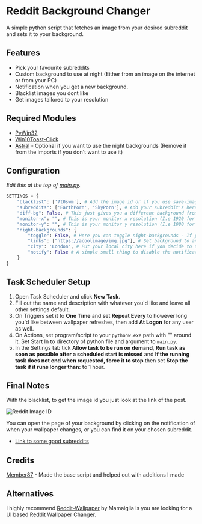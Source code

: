 # Reddit Background Changer
A simple python script that fetches an image from your desired subreddit and sets it to your background.

## Features
- Pick your favourite subreddits
- Custom background to use at night (Either from an image on the internet or from your PC)
- Notification when you get a new background.
- Blacklist images you dont like
- Get images tailored to your resolution

## Required Modules
- [PyWin32](https://pypi.org/project/pywin32/)
- [Win10Toast-Click](https://pypi.org/project/win10toast-click/)
- [Astral](https://pypi.org/project/astral/) - Optional if you want to use the night backgrounds (Remove it from the imports if you don't want to use it)

## Configuration
*Edit this at the top of [main.py](https://github.com/coredev-uk/reddit-background-changer/blob/main/main.py#L5).*
```python
SETTINGS = {
    "blacklist": ['7t0swm'], # Add the image id or if you use save-images you can use the file name of what you'd not like to see in the future
    "subreddits": ['EarthPorn', 'SkyPorn'], # Add your subreddit's here, its randomised each time its ran, so it'll be one from the list (it can just be one subreddit if you'd just like that)
    "diff-bg": False, # This just gives you a different background from reddit everytime it checks, i suggest not turning it on if you run the script very often as it will run out of images and default to the first one after.
    "monitor-x": "", # This is your monitor x resolution (I.e 1920 for a 1920x1080 (1080p) display) - Leave this empty if you would like it to auto detect your primary display resolution.
    "monitor-y": "", # This is your monitor y resolution (I.e 1080 for a 1920x1080 (1080p) display) - Leave this empty if you would like it to auto detect your primary display resolution.
    "night-backgrounds": {
        "toggle": False, # Here you can toggle night-backgrounds - If you leave links empty '[]' then it will attempt to use images found in the Custom-Backgrounds folder
        "links": ["https://acoolimage/img.jpg"], # Set background to an you found on the internet.
        "city": 'London', # Put your local city here if you decide to use night-backgrounds, just leave it default if you dont want to use the night-backgrounds
        "notify": False # A simple small thing to disable the notification, it annoys me at night so I leave it off.
    }
}
```

## Task Scheduler Setup
1. Open Task Scheduler and click **New Task**.
2. Fill out the name and description with whatever you'd like and leave all other settings default.
3. On Triggers set it to **One Time** and set **Repeat Every** to however long you'd like between wallpaper refreshes, then add **At Logon** for any user as well.
4. On Actions, set program/script to your `pythonw.exe` path with "" around it. Set Start In to directory of python file and argument to `main.py`.
5. In the Settings tab tick **Allow task to be run on demand**, **Run task as soon as possible after a scheduled start is missed** and **If the running task does not end when requested, force it to stop** then set **Stop the task if it runs longer than:** to 1 hour.

## Final Notes
With the blacklist, to get the image id you just look at the link of the post.

![Reddit Image ID](https://i.imgur.com/E2AQYv0.png "Reddit Image ID")

You can open the page of your background by clicking on the notification of when your wallpaper changes, or you can find it on your chosen subreddit.
- [Link to some good subreddits](https://www.reddit.com/r/sfwpornnetwork/wiki/network)

## Credits
[Member87](https://github.com/member87) - Made the base script and helped out with additions I made

## Alternatives
I highly recommend [Reddit-Wallpaper](https://github.com/Mamiglia/Reddit-Wallpaper) by Mamaiglia is you are looking for a UI based Reddit Wallpaper Changer.